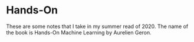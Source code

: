 # Hands-On

These are some notes that I take in my summer read of 2020. The name of the book is Hands-On Machine Learning by Aurelien Geron.
